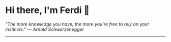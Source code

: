 <h1>Hi there, I'm Ferdi 👋</h1>

<p><em>
  "The more knowledge you have, the more you're free to rely on your instincts." — Arnold Schwarzenegger
</em></p>

---
